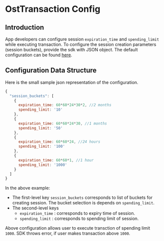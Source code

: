 # OstTransaction Config

## Introduction

App developers can configure session `expiration_time` and `spending_limit` while executing transaction. To configure the session creation parameters (session buckets), provide the sdk with JSON object. The default configuration can be found [here](../js/TransactionHelper/ost-transaction-config.json).

## Configuration Data Structure

Here is the small sample json representation of the configuration.

```js
{
  "session_buckets": [
    {
      expiration_time: 60*60*24*30*2, //2 months
      spending_limit: '10'
    },
    {
      expiration_time: 60*60*24*30, //1 months
      spending_limit: '50'
    },
    {
      expiration_time: 60*60*24, //24 hours
      spending_limit: '100'
    },
    {
      expiration_time: 60*60*1, //1 hour
      spending_limit: '1000'
    }
  ]
}
```

In the above example:

* The first-level key `session_buckets` corresponds to list of buckets for creating session. The bucket selection is 
depends on `spending_limit`. 
* The second-level keys
  - `expiration_time` : corresponds to expiry time of session.
  - `spending_limit`  : corresponds to spending limit of session.

Above configuration allows user to execute transction of spending limit `1000`. SDK throws error, if user makes transaction above `1000`.
